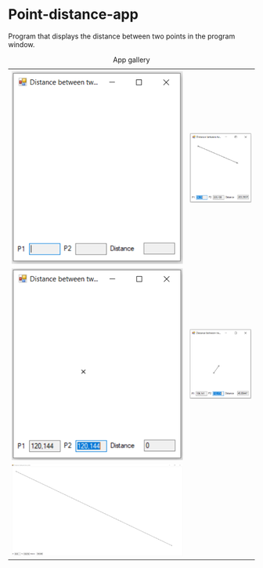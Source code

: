 # Point-distance-app
Program that displays the distance between two points in the program window.


<table style="width:100%">
  <caption>App gallery</caption>
  <tr>
    <th><img src="/img/points-home.PNG"></th>
    <th><img src="/img/points-action1.PNG"></th>
  </tr>
  <tr>
    <td><img src="/img/points-action2.PNG"></td>
    <td><img src="/img/points-action3.PNG"></td>
  </tr>
  <tr>
    <td><img src="/img/points-action-full-screen.PNG"></td>
    
  </tr>
</table>
